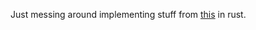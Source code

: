 Just messing around implementing stuff from [this](https://pragprog.com/book/jbmaze/mazes-for-programmers) in rust.
